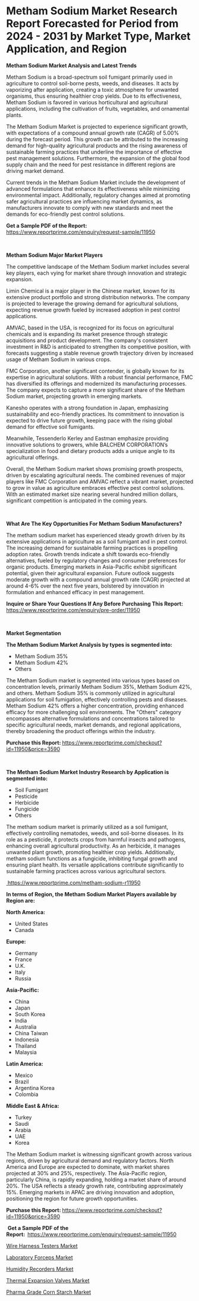 <p><h1>Metham Sodium Market Research Report Forecasted for Period from 2024 -  2031 by Market Type, Market Application, and Region</h1></p><p><strong>Metham Sodium Market Analysis and Latest Trends</strong></p>
<p><p>Metham Sodium is a broad-spectrum soil fumigant primarily used in agriculture to control soil-borne pests, weeds, and diseases. It acts by vaporizing after application, creating a toxic atmosphere for unwanted organisms, thus ensuring healthier crop yields. Due to its effectiveness, Metham Sodium is favored in various horticultural and agricultural applications, including the cultivation of fruits, vegetables, and ornamental plants.</p><p>The Metham Sodium Market is projected to experience significant growth, with expectations of a compound annual growth rate (CAGR) of 5.00% during the forecast period. This growth can be attributed to the increasing demand for high-quality agricultural products and the rising awareness of sustainable farming practices that underline the importance of effective pest management solutions. Furthermore, the expansion of the global food supply chain and the need for pest resistance in different regions are driving market demand.</p><p>Current trends in the Metham Sodium Market include the development of advanced formulations that enhance its effectiveness while minimizing environmental impact. Additionally, regulatory changes aimed at promoting safer agricultural practices are influencing market dynamics, as manufacturers innovate to comply with new standards and meet the demands for eco-friendly pest control solutions.</p></p>
<p><strong>Get a Sample PDF of the Report:&nbsp;</strong> <a href="https://www.reportprime.com/enquiry/request-sample/11950?utm_campaign=1087&utm_medium=2&utm_source=Github&utm_content=ia&utm_term=18102024&utm_id=metham-sodium">https://www.reportprime.com/enquiry/request-sample/11950</a></p>
<p>&nbsp;</p>
<p><strong>Metham Sodium Major Market Players</strong></p>
<p><p>The competitive landscape of the Metham Sodium market includes several key players, each vying for market share through innovation and strategic expansion. </p><p>Limin Chemical is a major player in the Chinese market, known for its extensive product portfolio and strong distribution networks. The company is projected to leverage the growing demand for agricultural solutions, expecting revenue growth fueled by increased adoption in pest control applications.</p><p>AMVAC, based in the USA, is recognized for its focus on agricultural chemicals and is expanding its market presence through strategic acquisitions and product development. The company's consistent investment in R&D is anticipated to strengthen its competitive position, with forecasts suggesting a stable revenue growth trajectory driven by increased usage of Metham Sodium in various crops.</p><p>FMC Corporation, another significant contender, is globally known for its expertise in agricultural solutions. With a robust financial performance, FMC has diversified its offerings and modernized its manufacturing processes. The company expects to capture a more significant share of the Metham Sodium market, projecting growth in emerging markets.</p><p>Kanesho operates with a strong foundation in Japan, emphasizing sustainability and eco-friendly practices. Its commitment to innovation is expected to drive future growth, keeping pace with the rising global demand for effective soil fumigants.</p><p>Meanwhile, Tessenderlo Kerley and Eastman emphasize providing innovative solutions to growers, while BALCHEM CORPORATION’s specialization in food and dietary products adds a unique angle to its agricultural offerings.</p><p>Overall, the Metham Sodium market shows promising growth prospects, driven by escalating agricultural needs. The combined revenues of major players like FMC Corporation and AMVAC reflect a vibrant market, projected to grow in value as agriculture embraces effective pest control solutions. With an estimated market size nearing several hundred million dollars, significant competition is anticipated in the coming years.</p></p>
<p>&nbsp;</p>
<p><strong>What Are The Key Opportunities For Metham Sodium Manufacturers?</strong></p>
<p><p>The metham sodium market has experienced steady growth driven by its extensive applications in agriculture as a soil fumigant and in pest control. The increasing demand for sustainable farming practices is propelling adoption rates. Growth trends indicate a shift towards eco-friendly alternatives, fueled by regulatory changes and consumer preferences for organic products. Emerging markets in Asia-Pacific exhibit significant potential, given their agricultural expansion. Future outlook suggests moderate growth with a compound annual growth rate (CAGR) projected at around 4-6% over the next five years, bolstered by innovation in formulation and enhanced efficacy in pest management.</p></p>
<p><strong>Inquire or Share Your Questions If Any Before Purchasing This Report:</strong> <a href="https://www.reportprime.com/enquiry/pre-order/11950?utm_campaign=1087&utm_medium=2&utm_source=Github&utm_content=ia&utm_term=18102024&utm_id=metham-sodium">https://www.reportprime.com/enquiry/pre-order/11950</a></p>
<p>&nbsp;</p>
<p><strong>Market Segmentation</strong></p>
<p><strong>The Metham Sodium Market Analysis by types is segmented into:</strong></p>
<p><ul><li>Metham Sodium 35%</li><li>Metham Sodium 42%</li><li>Others</li></ul></p>
<p><p>The Metham Sodium market is segmented into various types based on concentration levels, primarily Metham Sodium 35%, Metham Sodium 42%, and others. Metham Sodium 35% is commonly utilized in agricultural applications for soil fumigation, effectively controlling pests and diseases. Metham Sodium 42% offers a higher concentration, providing enhanced efficacy for more challenging soil environments. The "Others" category encompasses alternative formulations and concentrations tailored to specific agricultural needs, market demands, and regional applications, thereby broadening the product offerings within the industry.</p></p>
<p><strong>Purchase this Report:&nbsp;</strong><a href="https://www.reportprime.com/checkout?id=11950&price=3590&utm_campaign=1087&utm_medium=2&utm_source=Github&utm_content=ia&utm_term=18102024&utm_id=metham-sodium">https://www.reportprime.com/checkout?id=11950&price=3590</a></p>
<p>&nbsp;</p>
<p><strong>The Metham Sodium Market Industry Research by Application is segmented into:</strong></p>
<p><ul><li>Soil Fumigant</li><li>Pesticide</li><li>Herbicide</li><li>Fungicide</li><li>Others</li></ul></p>
<p><p>The metham sodium market is primarily utilized as a soil fumigant, effectively controlling nematodes, weeds, and soil-borne diseases. In its role as a pesticide, it protects crops from harmful insects and pathogens, enhancing overall agricultural productivity. As an herbicide, it manages unwanted plant growth, promoting healthier crop yields. Additionally, metham sodium functions as a fungicide, inhibiting fungal growth and ensuring plant health. Its versatile applications contribute significantly to sustainable farming practices across various agricultural sectors.</p></p>
<p><a href="https://www.reportprime.com/metham-sodium-r11950?utm_campaign=1087&utm_medium=2&utm_source=Github&utm_content=ia&utm_term=18102024&utm_id=metham-sodium">&nbsp;https://www.reportprime.com/metham-sodium-r11950</a></p>
<p><strong>In terms of Region, the Metham Sodium Market Players available by Region are:</strong></p>
<p>
    <p> <strong> North America: </strong>
        <ul>
            <li>United States</li>
            <li>Canada</li>
        </ul>
        </p> 
    <p> <strong> Europe: </strong>
        <ul>
            <li>Germany</li>
            <li>France</li>
            <li>U.K.</li>
            <li>Italy</li>
            <li>Russia</li>
        </ul>
        </p> 
    <p> <strong> Asia-Pacific: </strong>
        <ul>
            <li>China</li>
            <li>Japan</li>
            <li>South Korea</li>
            <li>India</li>
            <li>Australia</li>
            <li>China Taiwan</li>
            <li>Indonesia</li>
            <li>Thailand</li>
            <li>Malaysia</li>
        </ul>
        </p> 
    <p> <strong> Latin America: </strong>
        <ul>
            <li>Mexico</li>
            <li>Brazil</li>
            <li>Argentina Korea</li>
            <li>Colombia</li>
        </ul>
        </p> 
    <p> <strong> Middle East & Africa: </strong>
        <ul>
            <li>Turkey</li>
            <li>Saudi</li>
            <li>Arabia</li>
            <li>UAE</li>
            <li>Korea</li>
        </ul>
    </p>
    </p>
<p><p>The Metham Sodium market is witnessing significant growth across various regions, driven by agricultural demand and regulatory factors. North America and Europe are expected to dominate, with market shares projected at 30% and 25%, respectively. The Asia-Pacific region, particularly China, is rapidly expanding, holding a market share of around 20%. The USA reflects a steady growth rate, contributing approximately 15%. Emerging markets in APAC are driving innovation and adoption, positioning the region for future growth opportunities.</p></p>
<p><strong>Purchase this Report: </strong><a href="https://www.reportprime.com/checkout?id=11950&price=3590&utm_campaign=1087&utm_medium=2&utm_source=Github&utm_content=ia&utm_term=18102024&utm_id=metham-sodium">https://www.reportprime.com/checkout?id=11950&price=3590</a></p>
<p>&nbsp;<strong>Get a Sample PDF of the Report:&nbsp;&nbsp;</strong><a href="https://www.reportprime.com/enquiry/request-sample/11950?utm_campaign=1087&utm_medium=2&utm_source=Github&utm_content=ia&utm_term=18102024&utm_id=metham-sodium">https://www.reportprime.com/enquiry/request-sample/11950</a></p>
<p><strong></strong></p>
<p><p><a href="https://github.com/wydramppetrox/Market-Research-Report-List-1/blob/main/wire-harness-testers-market.md?utm_campaign=1087&utm_medium=2&utm_source=Github&utm_content=ia&utm_term=18102024&utm_id=metham-sodium">Wire Harness Testers Market</a></p><p><a href="https://github.com/janelbaub6/Market-Research-Report-List-1/blob/main/laboratory-forceps-market.md?utm_campaign=1087&utm_medium=2&utm_source=Github&utm_content=ia&utm_term=18102024&utm_id=metham-sodium">Laboratory Forceps Market</a></p><p><a href="https://issuu.com/reportprime-2/docs/humidity-recorders-market-size-2030_20c19e3015ba34?utm_campaign=1087&utm_medium=2&utm_source=Github&utm_content=ia&utm_term=18102024&utm_id=metham-sodium">Humidity Recorders Market</a></p><p><a href="https://issuu.com/reportprime-2/docs/thermal-expansion-valves-market-siz_4e4d1919720c78?utm_campaign=1087&utm_medium=2&utm_source=Github&utm_content=ia&utm_term=18102024&utm_id=metham-sodium">Thermal Expansion Valves Market</a></p><p><a href="https://www.linkedin.com/pulse/pharma-grade-corn-starch-market-size-type-non-gm-starchgeneral-9vquc?utm_campaign=1087&utm_medium=2&utm_source=Github&utm_content=ia&utm_term=18102024&utm_id=metham-sodium">Pharma Grade Corn Starch Market</a></p></p>